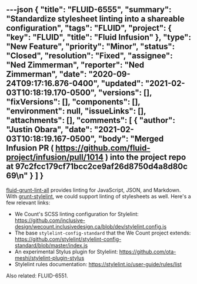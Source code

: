 ---json
{
  "title": "FLUID-6555",
  "summary": "Standardize stylesheet linting into a shareable configuration",
  "tags": "FLUID",
  "project": {
    "key": "FLUID",
    "title": "Fluid Infusion"
  },
  "type": "New Feature",
  "priority": "Minor",
  "status": "Closed",
  "resolution": "Fixed",
  "assignee": "Ned Zimmerman",
  "reporter": "Ned Zimmerman",
  "date": "2020-09-24T09:17:16.876-0400",
  "updated": "2021-02-03T10:18:19.170-0500",
  "versions": [],
  "fixVersions": [],
  "components": [],
  "environment": null,
  "issueLinks": [],
  "attachments": [],
  "comments": [
    {
      "author": "Justin Obara",
      "date": "2021-02-03T10:18:19.167-0500",
      "body": "Merged Infusion PR ( <https://github.com/fluid-project/infusion/pull/1014> ) into the project repo at 97c2fcc179cf71bcc2ce9af26d8750d4a8d80c69\n"
    }
  ]
}
---
[fluid-grunt-lint-all](https://github.com/fluid-project/fluid-grunt-lint-all) provides linting for JavaScript, JSON, and Markdown. With [grunt-stylelint](https://github.com/wikimedia/grunt-stylelint), we could support linting of stylesheets as well. Here's a few relevant links:

* We Count's SCSS linting configuration for Stylelint: <https://github.com/inclusive-design/wecount.inclusivedesign.ca/blob/dev/stylelint.config.js>
* The base `stylelint-config-standard` that the We Count project extends: <https://github.com/stylelint/stylelint-config-standard/blob/master/index.js>
* An experimental Stylus plugin for Stylelint: <https://github.com/ota-meshi/stylelint-plugin-stylus>
* Stylelint rules documentation: <https://stylelint.io/user-guide/rules/list>

Also related: FLUID-6551.

        